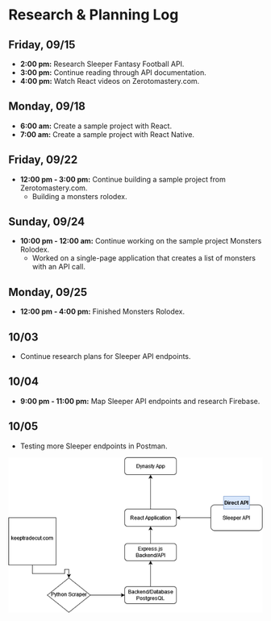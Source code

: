 # Research & Planning Log

## Friday, 09/15

- **2:00 pm:** Research Sleeper Fantasy Football API.
- **3:00 pm:** Continue reading through API documentation.
- **4:00 pm:** Watch React videos on Zerotomastery.com.

## Monday, 09/18

- **6:00 am:** Create a sample project with React.
- **7:00 am:** Create a sample project with React Native.

## Friday, 09/22

- **12:00 pm - 3:00 pm:** Continue building a sample project from Zerotomastery.com.
  - Building a monsters rolodex.

## Sunday, 09/24

- **10:00 pm - 12:00 am:** Continue working on the sample project Monsters Rolodex.
  - Worked on a single-page application that creates a list of monsters with an API call.

## Monday, 09/25

- **12:00 pm - 4:00 pm:** Finished Monsters Rolodex.

## 10/03

- Continue research plans for Sleeper API endpoints.

## 10/04

- **9:00 pm - 11:00 pm:** Map Sleeper API endpoints and research Firebase.

## 10/05

- Testing more Sleeper endpoints in Postman.

![Diagram](LeagueOfAverage.drawio.png)
